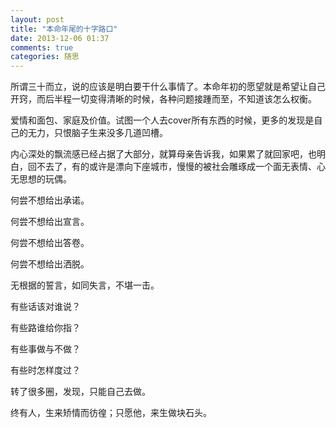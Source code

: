 ```yaml
---
layout: post
title: "本命年尾的十字路口"
date: 2013-12-06 01:37
comments: true
categories: 随思
---
```

所谓三十而立，说的应该是明白要干什么事情了。本命年初的愿望就是希望让自己开窍，而后半程一切变得清晰的时候，各种问题接踵而至，不知道该怎么权衡。

爱情和面包、家庭及价值。试图一个人去cover所有东西的时候，更多的发现是自己的无力，只恨脑子生来没多几道凹槽。

内心深处的飘流感已经占据了大部分，就算母亲告诉我，如果累了就回家吧，也明白，回不去了，有的或许是漂向下座城市，慢慢的被社会雕琢成一个面无表情、心无思想的玩偶。

何尝不想给出承诺。

何尝不想给出宣言。

何尝不想给出答卷。

何尝不想给出洒脱。

无根据的誓言，如同失言，不堪一击。

有些话该对谁说？

有些路谁给你指？

有些事做与不做？

有些时怎样度过？

转了很多圈，发现，只能自己去做。

终有人，生来矫情而彷徨；只愿他，来生做块石头。
